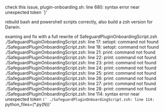 check this issue, plugin-onboarding.sh: line 680: syntax error near unexpected token `}'


rebuild bash and powershell scripts correctly, also build a zsh version for Darwin.


examing and fix with a full rewrite of SafeguardPluginOnboardingScript.zsh
./SafeguardPluginOnboardingScript.zsh: line 17: setopt: command not found
./SafeguardPluginOnboardingScript.zsh: line 18: setopt: command not found
./SafeguardPluginOnboardingScript.zsh: line 21: print: command not found
./SafeguardPluginOnboardingScript.zsh: line 22: print: command not found
./SafeguardPluginOnboardingScript.zsh: line 23: print: command not found
./SafeguardPluginOnboardingScript.zsh: line 24: print: command not found
./SafeguardPluginOnboardingScript.zsh: line 25: print: command not found
./SafeguardPluginOnboardingScript.zsh: line 26: print: command not found
./SafeguardPluginOnboardingScript.zsh: line 27: print: command not found
./SafeguardPluginOnboardingScript.zsh: line 28: print: command not found
./SafeguardPluginOnboardingScript.zsh: line 114: syntax error near unexpected token `('
                                       ./SafeguardPluginOnboardingScript.zsh: line 114: `    python_files=(*.py(N))'
